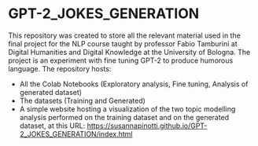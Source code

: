 # GPT-2_JOKES_GENERATION

This repository was created to store all the relevant material used in the final project for the NLP course taught by professor Fabio Tamburini at Digital Humanities and Digital Knowledge at the University of Bologna. The project is an experiment with fine tuning GPT-2 to produce humorous language. The repository hosts: 
- All the Colab Notebooks (Exploratory analysis, Fine tuning, Analysis of generated dataset)
- The datasets (Training and Generated)
- A simple website hosting a visualization of the two topic modelling analysis performed on the training dataset and on the generated dataset, at this URL: https://susannapinotti.github.io/GPT-2_JOKES_GENERATION/index.html

